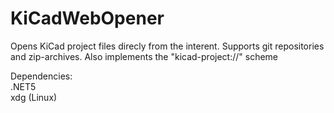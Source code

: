 # KiCadWebOpener

Opens KiCad project files direcly from the interent. Supports git repositories and zip-archives. Also implements the "kicad-project://" scheme

Dependencies:<br>
.NET5<br>
xdg (Linux)
